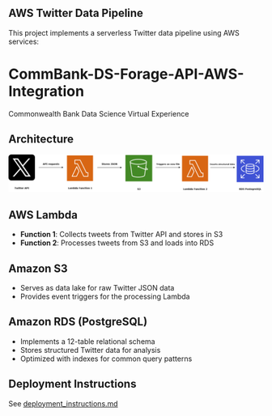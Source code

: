 ## AWS Twitter Data Pipeline
This project implements a serverless Twitter data pipeline using AWS services:

# CommBank-DS-Forage-API-AWS-Integration
Commonwealth Bank Data Science Virtual Experience

## Architecture
![Architecture Diagram](AWS%20Lambda%20Functions/model-architecture.drawio.png)

## AWS Lambda
- **Function 1**: Collects tweets from Twitter API and stores in S3
- **Function 2**: Processes tweets from S3 and loads into RDS

## Amazon S3
- Serves as data lake for raw Twitter JSON data
- Provides event triggers for the processing Lambda

## Amazon RDS (PostgreSQL)
- Implements a 12-table relational schema
- Stores structured Twitter data for analysis
- Optimized with indexes for common query patterns

## Deployment Instructions
See [deployment_instructions.md](AWS%20Lambda%20Functions/deployment_instructions.md)

